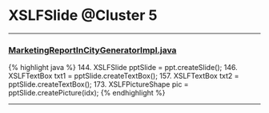# XSLFSlide @Cluster 5

***

### [MarketingReportInCityGeneratorImpl.java](https://searchcode.com/codesearch/view/92131916/)
{% highlight java %}
144. XSLFSlide pptSlide = ppt.createSlide();
146. XSLFTextBox txt1 = pptSlide.createTextBox();
157. XSLFTextBox txt2 = pptSlide.createTextBox();
173.     XSLFPictureShape pic = pptSlide.createPicture(idx);
{% endhighlight %}

***

